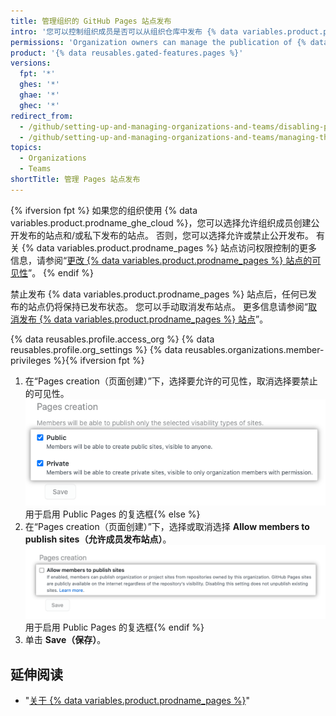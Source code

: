```yaml
---
title: 管理组织的 GitHub Pages 站点发布
intro: '您可以控制组织成员是否可以从组织仓库中发布 {% data variables.product.prodname_pages %} 站点，{% ifversion fpt %}并限制成员是否可以为站点选择可见性{% endif %}。'
permissions: 'Organization owners can manage the publication of {% data variables.product.prodname_pages %} sites from repositories in the organization.'
product: '{% data reusables.gated-features.pages %}'
versions:
  fpt: '*'
  ghes: '*'
  ghae: '*'
  ghec: '*'
redirect_from:
  - /github/setting-up-and-managing-organizations-and-teams/disabling-publication-of-github-pages-sites-for-your-organization
  - /github/setting-up-and-managing-organizations-and-teams/managing-the-publication-of-github-pages-sites-for-your-organization
topics:
  - Organizations
  - Teams
shortTitle: 管理 Pages 站点发布
---
```


{% ifversion fpt %}
如果您的组织使用 {% data variables.product.prodname_ghe_cloud %}，您可以选择允许组织成员创建公开发布的站点和/或私下发布的站点。 否则，您可以选择允许或禁止公开发布。 有关 {% data variables.product.prodname_pages %} 站点访问权限控制的更多信息，请参阅“[更改 {% data variables.product.prodname_pages %} 站点的可见性](/pages/getting-started-with-github-pages/changing-the-visibility-of-your-github-pages-site)”。
{% endif %}

禁止发布 {% data variables.product.prodname_pages %} 站点后，任何已发布的站点仍将保持已发布状态。 您可以手动取消发布站点。 更多信息请参阅“[取消发布 {% data variables.product.prodname_pages %} 站点](/pages/getting-started-with-github-pages/unpublishing-a-github-pages-site)”。

{% data reusables.profile.access_org %}
{% data reusables.profile.org_settings %}
{% data reusables.organizations.member-privileges %}{% ifversion fpt %}
1. 在“Pages creation（页面创建）”下，选择要允许的可见性，取消选择要禁止的可见性。 ![Checkboxes to allow or disallow creation of {% data variables.product.prodname_pages %} sites](/assets/images/help/organizations/github-pages-creation-checkboxes.png)用于启用 Public Pages 的复选框{% else %}
1. 在“Pages creation（页面创建）”下，选择或取消选择 **Allow members to publish sites（允许成员发布站点）**。 ![Unselected checkbox for "Allow members to publish sites" option](/assets/images/help/organizations/org-settings-pages-disable-publication-checkbox.png)用于启用 Public Pages 的复选框{% endif %}
1. 单击 **Save（保存）**。

## 延伸阅读

- "[关于 {% data variables.product.prodname_pages %}](/pages/getting-started-with-github-pages/about-github-pages)"
